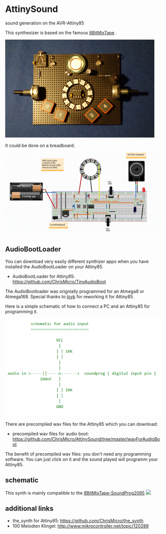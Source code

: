 # AttinySound
sound generation on the AVR-Attiny85

This synthesizer is based on the famous [8BitMixTape](https://github.com/8BitMixtape/8bitMixTape-SoundProg2085) . 

<p align="left">
  <img src="/doc/NeoCycloSynth.PNG" width="480"/>
</p>

It could be done on a breadboard.

<p align="left">
  <img src="/doc/FritzingNeoCycloSynth.PNG" width="640"/>
</p>


## AudioBootLoader
You can download very easily different synthizer apps when you have installed the AudioBootLoader on your Attiny85.

* AudioBootLoader for Attiny85: https://github.com/ChrisMicro/TinyAudioBoot

The AudioBootloader was orignially programmed for an Atmega8 or Atmega168. 
Special thanks to [Ioyk](https://github.com/ATtinyTeenageRiot) for reworking it for Attiny85.

Here is a simple schematic of how to connect a PC and an Attiny85 for programming it. 

<p align="left">
  <img src="/doc/audioInputSchematic.PNG" width="640"/>
</p>

There are precompiled wav files for the Attiny85 which you can download:

* precompiled wav files for audio boot: https://github.com/ChrisMicro/AttinySound/tree/master/wavForAudioBoot

The benefit of precompiled wav files: you don't need any programming software. 
You can just click on it and the sound played will programm your Attiny85. 


## schematic
This synth is mainly compatible to the [8BitMixTape-SoundProg2085](https://github.com/8BitMixtape/8bitMixTape-SoundProg2085) 
![](https://raw.githubusercontent.com/wiki/8BitMixtape/8bitMixTape-SoundProg2085/Schematics_85SoundProg_MixTape_V08.png)


## additional links

* the_synth for Attiny85: https://github.com/ChrisMicro/the_synth
* 100 Melodien Klingel: http://www.mikrocontroller.net/topic/120289
